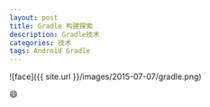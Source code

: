 ```yaml
---
layout: post
title: Gradle 构建探索
description: Gradle技术
categories: 技术
tags: Android Gradle
---
```


![face]({{ site.url }}/images/2015-07-07/gradle.png)

😄